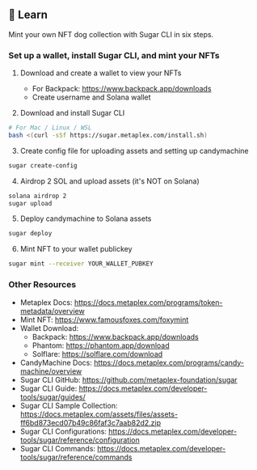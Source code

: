 ## 📗 Learn

Mint your own NFT dog collection with Sugar CLI in six steps. 

### Set up a wallet, install Sugar CLI, and mint your NFTs

1. Download and create a wallet to view your NFTs
    - For Backpack: https://www.backpack.app/downloads
    - Create username and Solana wallet

2. Download and install Sugar CLI
```sh
# For Mac / Linux / WSL
bash <(curl -sSf https://sugar.metaplex.com/install.sh) 
```

3. Create config file for uploading assets and setting up candymachine
```sh
sugar create-config
```

4. Airdrop 2 SOL and upload assets (it's NOT on Solana)
```sh
solana airdrop 2
sugar upload
```

5. Deploy candymachine to Solana assets
```sh
sugar deploy
```

6. Mint NFT to your wallet publickey
```sh
sugar mint --receiver YOUR_WALLET_PUBKEY
```

### Other Resources

- Metaplex Docs: https://docs.metaplex.com/programs/token-metadata/overview 
- Mint NFT: https://www.famousfoxes.com/foxymint 
- Wallet Download: 
    - Backpack: https://www.backpack.app/downloads 
    - Phantom: https://phantom.app/download 
    - Solflare: https://solflare.com/download 
- CandyMachine Docs: https://docs.metaplex.com/programs/candy-machine/overview
- Sugar CLI GitHub: https://github.com/metaplex-foundation/sugar 
- Sugar CLI Guide: https://docs.metaplex.com/developer-tools/sugar/guides/ 
- Sugar CLI Sample Collection: https://docs.metaplex.com/assets/files/assets-ff6bd873ecd07b49c86faf3c7aab82d2.zip 
- Sugar CLI Configurations: https://docs.metaplex.com/developer-tools/sugar/reference/configuration 
- Sugar CLI Commands: https://docs.metaplex.com/developer-tools/sugar/reference/commands 